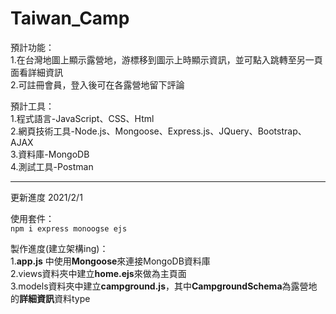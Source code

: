 # Taiwan_Camp

預計功能：  
1.在台灣地圖上顯示露營地，游標移到圖示上時顯示資訊，並可點入跳轉至另一頁面看詳細資訊  
2.可註冊會員，登入後可在各露營地留下評論  
  
預計工具：  
1.程式語言-JavaScript、CSS、Html  
2.網頁技術工具-Node.js、Mongoose、Express.js、JQuery、Bootstrap、AJAX  
3.資料庫-MongoDB  
4.測試工具-Postman  
  
  
********************

更新進度 2021/2/1  
  
使用套件：  
```npm i express monoogse ejs```  
  
製作進度(建立架構ing)：  
1.**app.js** 中使用**Mongoose**來連接MongoDB資料庫  
2.views資料夾中建立**home.ejs**來做為主頁面  
3.models資料夾中建立**campground.js**，其中**CampgroundSchema**為露營地的**詳細資訊**資料type
